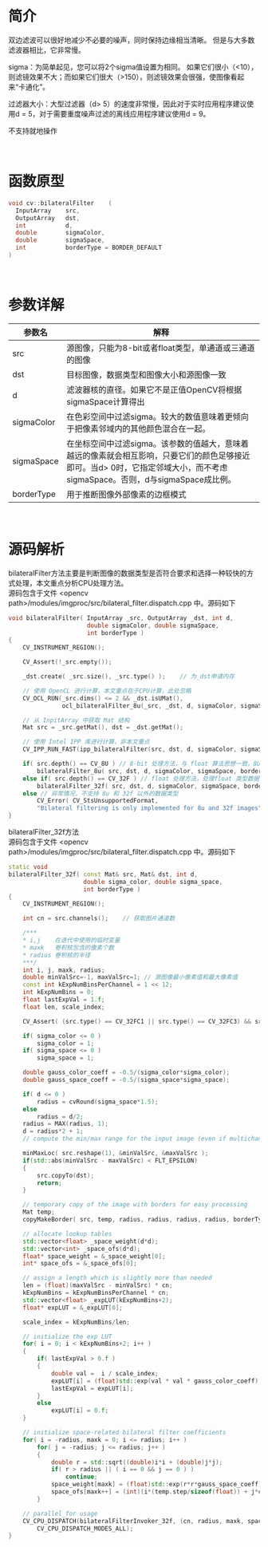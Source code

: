 # 简介
双边滤波可以很好地减少不必要的噪声，同时保持边缘相当清晰。 但是与大多数滤波器相比，它非常慢。

sigma：为简单起见，您可以将2个sigma值设置为相同。 如果它们很小（<10），则滤镜效果不大；而如果它们很大（>150），则滤镜效果会很强，使图像看起来“卡通化”。

过滤器大小：大型过滤器（d> 5）的速度非常慢，因此对于实时应用程序建议使用d = 5，对于需要重度噪声过滤的离线应用程序建议使用d = 9。

不支持就地操作

<br>

# 函数原型

```c++
void cv::bilateralFilter	(	
  InputArray    src,
  OutputArray   dst,
  int           d,
  double        sigmaColor,
  double        sigmaSpace,
  int           borderType = BORDER_DEFAULT 
)	
```
<br>

# 参数详解

| 参数名     | 解释                                                                                                                                                                       |
| ---------- | -------------------------------------------------------------------------------------------------------------------------------------------------------------------------- |
| src        | 源图像，只能为8-bit或者float类型，单通道或三通道的图像                                                                                                                     |
| dst        | 目标图像，数据类型和图像大小和源图像一致                                                                                                                                   |
| d          | 滤波器核的直径。如果它不是正值OpenCV将根据sigmaSpace计算得出                                                                                                               |
| sigmaColor | 在色彩空间中过滤sigma。较大的数值意味着更倾向于把像素邻域内的其他颜色混合在一起。                                                                                          |
| sigmaSpace | 在坐标空间中过滤sigma。该参数的值越大，意味着越远的像素就会相互影响，只要它们的颜色足够接近即可。当d> 0时，它指定邻域大小，而不考虑sigmaSpace。否则，d与sigmaSpace成比例。 |
| borderType | 用于推断图像外部像素的边框模式                                                                                                                                             |

<br>

# 源码解析

bilateralFilter方法主要是判断图像的数据类型是否符合要求和选择一种较快的方式处理，本文重点分析CPU处理方法。<br>
源码包含于文件 \<opencv path\>/modules/imgproc/src/bilateral_filter.dispatch.cpp 中。源码如下

```c++
void bilateralFilter( InputArray _src, OutputArray _dst, int d,
                      double sigmaColor, double sigmaSpace,
                      int borderType )
{
    CV_INSTRUMENT_REGION();

    CV_Assert(!_src.empty());

    _dst.create( _src.size(), _src.type() );    // 为_dst申请内存

    // 使用 OpenCL 进行计算，本文重点在于CPU计算，此处忽略
    CV_OCL_RUN(_src.dims() <= 2 && _dst.isUMat(),
               ocl_bilateralFilter_8u(_src, _dst, d, sigmaColor, sigmaSpace, borderType))

    // 从 InpitArray 中获取 Mat 结构
    Mat src = _src.getMat(), dst = _dst.getMat();

    // 使用 Intel IPP 库进行计算，非本文重点
    CV_IPP_RUN_FAST(ipp_bilateralFilter(src, dst, d, sigmaColor, sigmaSpace, borderType));

    if( src.depth() == CV_8U ) // 8-bit 处理方法，与 float 算法思想一致，8U 处理起来更加简单
        bilateralFilter_8u( src, dst, d, sigmaColor, sigmaSpace, borderType );
    else if( src.depth() == CV_32F ) // float 处理方法，处理float 类型数据需要考虑的细节更多，本文将详细论述
        bilateralFilter_32f( src, dst, d, sigmaColor, sigmaSpace, borderType );
    else // 异常情况，不支持 8u 和 32f 以外的数据类型
        CV_Error( CV_StsUnsupportedFormat,
        "Bilateral filtering is only implemented for 8u and 32f images" );
}
```

bilateralFilter_32f方法<br>
源码包含于文件 \<opencv path\>/modules/imgproc/src/bilateral_filter.dispatch.cpp 中。源码如下

```c++
static void
bilateralFilter_32f( const Mat& src, Mat& dst, int d,
                     double sigma_color, double sigma_space,
                     int borderType )
{
    CV_INSTRUMENT_REGION();

    int cn = src.channels();    // 获取图片通道数

    /***
    * i,j    在迭代中使用的临时变量
    * maxk   卷积核包含的像素个数
    * radius 卷积核的半径
    ***/
    int i, j, maxk, radius;
    double minValSrc=-1, maxValSrc=1; // 源图像最小像素值和最大像素值
    const int kExpNumBinsPerChannel = 1 << 12;
    int kExpNumBins = 0;
    float lastExpVal = 1.f;
    float len, scale_index;

    CV_Assert( (src.type() == CV_32FC1 || src.type() == CV_32FC3) && src.data != dst.data );

    if( sigma_color <= 0 )
        sigma_color = 1;
    if( sigma_space <= 0 )
        sigma_space = 1;

    double gauss_color_coeff = -0.5/(sigma_color*sigma_color);
    double gauss_space_coeff = -0.5/(sigma_space*sigma_space);

    if( d <= 0 )
        radius = cvRound(sigma_space*1.5);
    else
        radius = d/2;
    radius = MAX(radius, 1);
    d = radius*2 + 1;
    // compute the min/max range for the input image (even if multichannel)

    minMaxLoc( src.reshape(1), &minValSrc, &maxValSrc );
    if(std::abs(minValSrc - maxValSrc) < FLT_EPSILON)
    {
        src.copyTo(dst);
        return;
    }

    // temporary copy of the image with borders for easy processing
    Mat temp;
    copyMakeBorder( src, temp, radius, radius, radius, radius, borderType );

    // allocate lookup tables
    std::vector<float> _space_weight(d*d);
    std::vector<int> _space_ofs(d*d);
    float* space_weight = &_space_weight[0];
    int* space_ofs = &_space_ofs[0];

    // assign a length which is slightly more than needed
    len = (float)(maxValSrc - minValSrc) * cn;
    kExpNumBins = kExpNumBinsPerChannel * cn;
    std::vector<float> _expLUT(kExpNumBins+2);
    float* expLUT = &_expLUT[0];

    scale_index = kExpNumBins/len;

    // initialize the exp LUT
    for( i = 0; i < kExpNumBins+2; i++ )
    {
        if( lastExpVal > 0.f )
        {
            double val =  i / scale_index;
            expLUT[i] = (float)std::exp(val * val * gauss_color_coeff);
            lastExpVal = expLUT[i];
        }
        else
            expLUT[i] = 0.f;
    }

    // initialize space-related bilateral filter coefficients
    for( i = -radius, maxk = 0; i <= radius; i++ )
        for( j = -radius; j <= radius; j++ )
        {
            double r = std::sqrt((double)i*i + (double)j*j);
            if( r > radius || ( i == 0 && j == 0 ) )
                continue;
            space_weight[maxk] = (float)std::exp(r*r*gauss_space_coeff);
            space_ofs[maxk++] = (int)(i*(temp.step/sizeof(float)) + j*cn);
        }

    // parallel_for usage
    CV_CPU_DISPATCH(bilateralFilterInvoker_32f, (cn, radius, maxk, space_ofs, temp, dst, scale_index, space_weight, expLUT),
        CV_CPU_DISPATCH_MODES_ALL);
}
```